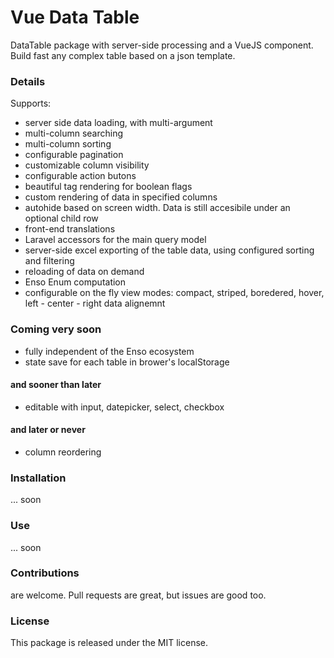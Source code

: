 <!--h-->
# Vue Data Table
<!--/h-->

DataTable package with server-side processing and a VueJS component. Build fast any complex table based on a json template.

### Details
Supports:
- server side data loading, with multi-argument
- multi-column searching
- multi-column sorting
- configurable pagination
- customizable column visibility
- configurable action butons
- beautiful tag rendering for boolean flags
- custom rendering of data in specified columns
- autohide based on screen width. Data is still accesibile under an optional child row
- front-end translations
- Laravel accessors for the main query model
- server-side excel exporting of the table data, using configured sorting and filtering
- reloading of data on demand
- Enso Enum computation
- configurable on the fly view modes: compact, striped, boredered, hover, left - center - right data alignemnt

### Coming very soon

- fully independent of the Enso ecosystem
- state save for each table in brower's localStorage

#### and sooner than later

- editable with input, datepicker, select, checkbox

#### and later or never

- column reordering

### Installation

... soon

### Use

... soon

<!--h-->
### Contributions

are welcome. Pull requests are great, but issues are good too.

### License

This package is released under the MIT license.
<!--/h-->